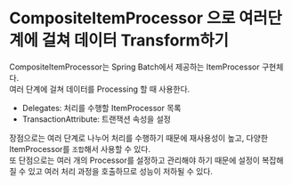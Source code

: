 # CompositeItemProcessor 으로 여러단계에 걸쳐 데이터 Transform하기

CompositeItemProcessor는 Spring Batch에서 제공하는 ItemProcessor 구현체다.  
여러 단계에 걸쳐 데이터를 Processing 할 때 사용한다.  

 - Delegates: 처리를 수행할 ItemProcessor 목록
 - TransactionAttribute: 트랜잭션 속성을 설정

장점으로는 여러 단계로 나누어 처리를 수행하기 때문에 재사용성이 높고, 다양한 ItemProcessor를 `조합`해서 사용할 수 있다.  
또 단점으로는 여러 개의 Processor를 설정하고 관리해야 하기 때문에 설정이 복잡해질 수 있고 여러 처리 과정을 호출하므로 성능이 저하될 수 있다.  